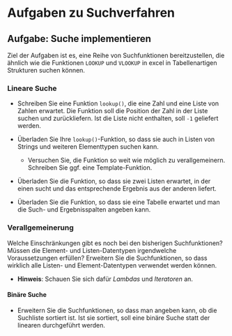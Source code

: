 # Aufgaben zu Suchverfahren

## Aufgabe: Suche implementieren
Ziel der Aufgaben ist es, eine Reihe von Suchfunktionen bereitzustellen, die ähnlich wie die Funktionen `LOOKUP` und `VLOOKUP` in excel in Tabellenartigen Strukturen suchen können.

### Lineare Suche

- Schreiben Sie eine Funktion `lookup()`, die eine Zahl und eine Liste von Zahlen erwartet. Die Funktion soll die Position der Zahl in der Liste suchen und zurückliefern. Ist die Liste nicht enthalten, soll `-1` geliefert werden.

- Überladen Sie Ihre `lookup()`-Funktion, so dass sie auch in Listen von Strings und weiteren Elementtypen suchen kann.
  - Versuchen Sie, die Funktion so weit wie möglich zu verallgemeinern.
  Schreiben Sie ggf. eine Template-Funktion.

- Überladen Sie die Funktion, so dass sie zwei Listen erwartet, in der einen sucht und das entsprechende Ergebnis aus der anderen liefert.

- Überladen Sie die Funktion, so dass sie eine Tabelle erwartet und man die Such- und Ergebnisspalten angeben kann.


### Verallgemeinerung

Welche Einschränkungen gibt es noch bei den bisherigen Suchfunktionen? Müssen die Element- und Listen-Datentypen irgendwelche Voraussetzungen erfüllen?
Erweitern Sie die Suchfunktionen, so dass wirklich 
alle Listen- und Element-Datentypen verwendet werden können.
- **Hinweis**: Schauen Sie sich dafür *Lambdas* und *Iteratoren* an. 


#### Binäre Suche
- Erweitern Sie die Suchfunktionen, so dass man angeben kann, ob die Suchliste sortiert ist. Ist sie sortiert, soll eine binäre Suche statt der linearen durchgeführt werden.
